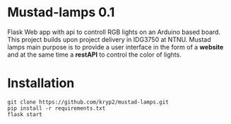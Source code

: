 # Mustad-lamps 0.1

Flask Web app with api to controll RGB lights on an Arduino based board. This project builds upon project delivery in IDG3750 at NTNU. Mustad lamps main purpose is to provide a user interface in the form of a **website** and at the same time a **restAPI** to control the color of lights.   

# Installation

    git clone https://github.com/kryp2/mustad-lamps.git
    pip install -r requirements.txt
    flask start 
